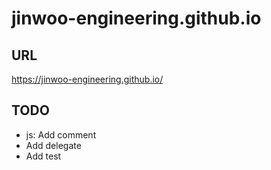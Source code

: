 # jinwoo-engineering.github.io

## URL
https://jinwoo-engineering.github.io/


## TODO
- js: Add comment
- Add delegate
- Add test
